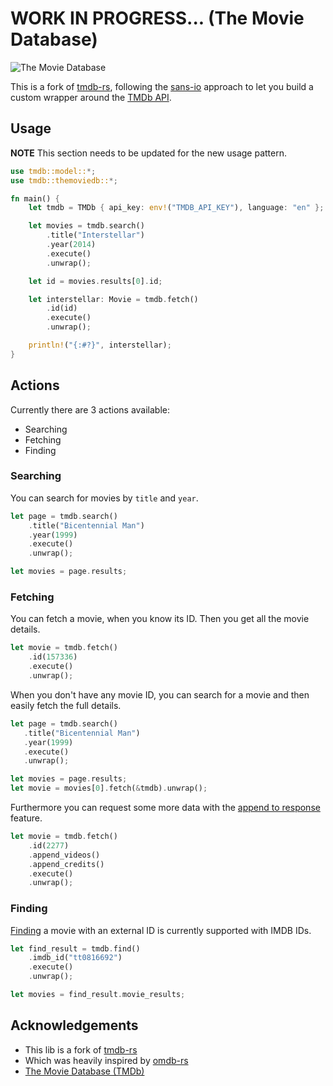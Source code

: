 # WORK IN PROGRESS... (The Movie Database)

![The Movie Database](https://www.themoviedb.org/assets/2/v4/logos/408x161-powered-by-rectangle-green-bb4301c10ddc749b4e79463811a68afebeae66ef43d17bcfd8ff0e60ded7ce99.png)

This is a fork of [tmdb-rs](https://gitlab.com/Cir0X/tmdb-rs), following the [sans-io](https://sans-io.readthedocs.io/) approach to let you build a custom wrapper around the [TMDb API](https://developers.themoviedb.org/3).

## Usage

**NOTE** This section needs to be updated for the new usage pattern.

```rust
use tmdb::model::*;
use tmdb::themoviedb::*;

fn main() {
    let tmdb = TMDb { api_key: env!("TMDB_API_KEY"), language: "en" };

    let movies = tmdb.search()
        .title("Interstellar")
        .year(2014)
        .execute()
        .unwrap();

    let id = movies.results[0].id;

    let interstellar: Movie = tmdb.fetch()
        .id(id)
        .execute()
        .unwrap();

    println!("{:#?}", interstellar);
}
```

## Actions

Currently there are 3 actions available:

* Searching
* Fetching
* Finding

### Searching

You can search for movies by `title` and `year`.

```rust
let page = tmdb.search()
    .title("Bicentennial Man")
    .year(1999)
    .execute()
    .unwrap();

let movies = page.results;
```

### Fetching

You can fetch a movie, when you know its ID. Then you get all the movie details.

```rust
let movie = tmdb.fetch()
    .id(157336)
    .execute()
    .unwrap();
```

When you don't have any movie ID, you can search for a movie and then easily fetch the full details.

```rust
let page = tmdb.search()
   .title("Bicentennial Man")
   .year(1999)
   .execute()
   .unwrap();

let movies = page.results;
let movie = movies[0].fetch(&tmdb).unwrap();
```

Furthermore you can request some more data with the [append to response](https://developers.themoviedb.org/3/getting-started/append-to-response) feature.

```rust
let movie = tmdb.fetch()
    .id(2277)
    .append_videos()
    .append_credits()
    .execute()
    .unwrap();
```

### Finding

[Finding](https://developers.themoviedb.org/3/find/find-by-id) a movie with an external ID is currently supported with IMDB IDs.

```rust
let find_result = tmdb.find()
    .imdb_id("tt0816692")
    .execute()
    .unwrap();

let movies = find_result.movie_results;
```

## Acknowledgements

* This lib is a fork of [tmdb-rs](https://gitlab.com/Cir0X/tmdb-rs)
* Which was heavily inspired by [omdb-rs](https://github.com/aldrio/omdb-rs)
* [The Movie Database (TMDb)](https://www.themoviedb.org/)
